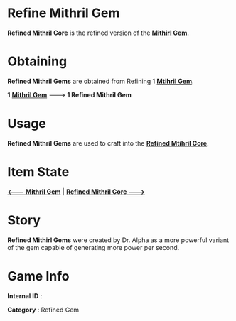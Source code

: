 # Refine Mithril Gem

**Refined Mithril Core** is the refined version of the [**Mithirl Gem**](https://github.com/AlphaMC0/Lone-Martian/blob/main/Mithril%20Gem.md).

# Obtaining

**Refined Mithril Gems** are obtained from Refining 1 [**Mtihril Gem**](https://github.com/AlphaMC0/Lone-Martian/blob/main/Mithril%20Gem.md).

**1** [**Mithril Gem**](https://github.com/AlphaMC0/Lone-Martian/blob/main/Mithril%20Gem.md) ---> **1 Refined Mithril Gem**

# Usage

**Refined Mithril Gems** are used to craft into the [**Refined Mtihril Core**]().

# Item State

[**<--- Mithril Gem**](https://github.com/AlphaMC0/Lone-Martian/blob/main/Mithril%20Gem.md) | [**Refined Mithril Core --->**]()

# Story

**Refined Mithirl Gems** were created by Dr. Alpha as a more powerful variant of the gem capable of generating more power per second.

# Game Info

**Internal ID** : 

**Category** : Refined Gem
